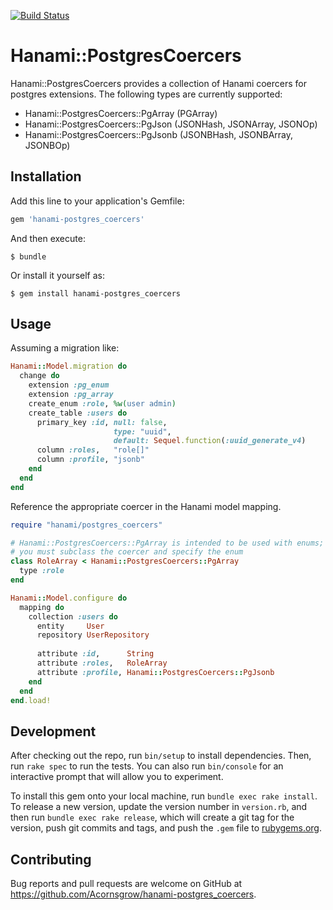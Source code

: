[![Build Status](https://travis-ci.com/Acornsgrow/hanami-postgres_coercers.svg?token=j8fT5VPY65oQ5xziayzW&branch=master)](https://travis-ci.com/Acornsgrow/hanami-postgres_coercers)

# Hanami::PostgresCoercers

Hanami::PostgresCoercers provides a collection of Hanami coercers for postgres
extensions.  The following types are currently supported:

* Hanami::PostgresCoercers::PgArray (PGArray)
* Hanami::PostgresCoercers::PgJson (JSONHash, JSONArray, JSONOp)
* Hanami::PostgresCoercers::PgJsonb (JSONBHash, JSONBArray, JSONBOp)

## Installation

Add this line to your application's Gemfile:

```ruby
gem 'hanami-postgres_coercers'
```

And then execute:

    $ bundle

Or install it yourself as:

    $ gem install hanami-postgres_coercers

## Usage

Assuming a migration like:

```ruby
Hanami::Model.migration do
  change do
    extension :pg_enum
    extension :pg_array
    create_enum :role, %w(user admin)
    create_table :users do
      primary_key :id, null: false,
                       type: "uuid",
                       default: Sequel.function(:uuid_generate_v4)
      column :roles,   "role[]"
      column :profile, "jsonb"
    end
  end
end
```

Reference the appropriate coercer in the Hanami model mapping.

```ruby
require "hanami/postgres_coercers"

# Hanami::PostgresCoercers::PgArray is intended to be used with enums;
# you must subclass the coercer and specify the enum
class RoleArray < Hanami::PostgresCoercers::PgArray
  type :role
end

Hanami::Model.configure do
  mapping do
    collection :users do
      entity     User
      repository UserRepository
    
      attribute :id,      String
      attribute :roles,   RoleArray
      attribute :profile, Hanami::PostgresCoercers::PgJsonb
    end
  end
end.load!
```

## Development

After checking out the repo, run `bin/setup` to install dependencies. Then, run `rake spec` to run the tests. You can also run `bin/console` for an interactive prompt that will allow you to experiment.

To install this gem onto your local machine, run `bundle exec rake install`. To release a new version, update the version number in `version.rb`, and then run `bundle exec rake release`, which will create a git tag for the version, push git commits and tags, and push the `.gem` file to [rubygems.org](https://rubygems.org).

## Contributing

Bug reports and pull requests are welcome on GitHub at https://github.com/Acornsgrow/hanami-postgres_coercers.

